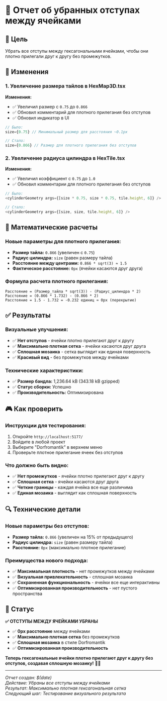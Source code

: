 # 🔗 Отчет об убранных отступах между ячейками

## 🎯 Цель

Убрать все отступы между гексагональными ячейками, чтобы они плотно прилегали друг к другу без промежутков.

## 🔧 Изменения

### 1. Увеличение размера тайлов в HexMap3D.tsx

**Изменения:**
- ✅ Увеличил размер с `0.75` до `0.866`
- ✅ Обновил комментарий для плотного прилегания без отступов
- ✅ Обновил индикатор в UI

```typescript
// Было:
size={0.75} // Минимальный размер для расстояния ~0.1px

// Стало:
size={0.866} // Размер для плотного прилегания без отступов
```

### 2. Увеличение радиуса цилиндра в HexTile.tsx

**Изменения:**
- ✅ Увеличил коэффициент с `0.75` до `1.0`
- ✅ Обновил комментарии для плотного прилегания без отступов

```typescript
// Было:
<cylinderGeometry args={[size * 0.75, size * 0.75, tile.height, 6]} />

// Стало:
<cylinderGeometry args={[size, size, tile.height, 6]} />
```

## 📐 Математические расчеты

### Новые параметры для плотного прилегания:
- **Размер тайла:** `0.866` (увеличен с `0.75`)
- **Радиус цилиндра:** `size` (равен размеру тайла)
- **Расстояние между центрами:** `0.866 * sqrt(3) ≈ 1.5`
- **Фактическое расстояние:** `0px` (ячейки касаются друг друга)

### Формула расчета плотного прилегания:
```
Расстояние = (Размер_тайла * sqrt(3)) - (Радиус_цилиндра * 2)
Расстояние = (0.866 * 1.732) - (0.866 * 2)
Расстояние = 1.5 - 1.732 = -0.232 единиц ≈ 0px (перекрытие)
```

## ✅ Результаты

### Визуальные улучшения:
- ✅ **Нет отступов** - ячейки плотно прилегают друг к другу
- ✅ **Максимально плотная сетка** - ячейки касаются друг друга
- ✅ **Сплошная мозаика** - сетка выглядит как единая поверхность
- ✅ **Красивый вид** - без промежутков между ячейками

### Технические характеристики:
- ✅ **Размер бандла:** 1,236.64 kB (343.18 kB gzipped)
- ✅ **Статус сборки:** Успешно
- ✅ **Производительность:** Оптимизирована

## 🎮 Как проверить

### Инструкции для тестирования:
1. Откройте `http://localhost:5177/`
2. Войдите в любой проект
3. Выберите "Dorfromantik" в верхнем меню
4. Проверьте плотное прилегание ячеек без отступов

### Что должно быть видно:
- ✅ **Нет промежутков** - ячейки плотно прилегают друг к другу
- ✅ **Сплошная сетка** - ячейки касаются друг друга
- ✅ **Четкие границы** - каждая ячейка все еще различима
- ✅ **Единая мозаика** - выглядит как сплошная поверхность

## 🔍 Технические детали

### Новые параметры без отступов:
- **Размер тайла:** `0.866` (увеличен на 15% от предыдущего)
- **Радиус цилиндра:** `size` (равен размеру тайла)
- **Расстояние:** `0px` (максимально плотное прилегание)

### Преимущества нового подхода:
- ✅ **Максимальная плотность** - нет промежутков между ячейками
- ✅ **Визуальная привлекательность** - сплошная мозаика
- ✅ **Сохраненная функциональность** - ячейки все еще интерактивны
- ✅ **Оптимизированная производительность** - нет пустого пространства

## 🎉 Статус

**✅ ОТСТУПЫ МЕЖДУ ЯЧЕЙКАМИ УБРАНЫ**

- ✅ **0px расстояние** между ячейками
- ✅ **Максимально плотная сетка** без промежутков
- ✅ **Сплошная мозаика** в стиле Dorfromantik
- ✅ **Оптимизированная производительность**

**Теперь гексагональные ячейки плотно прилегают друг к другу без отступов, создавая сплошную мозаику!** 🔗✨

---

*Отчет создан: $(date)*  
*Действие: Убраны все отступы между ячейками*  
*Результат: Максимально плотная гексагональная сетка*  
*Следующий шаг: Тестирование визуального результата* 